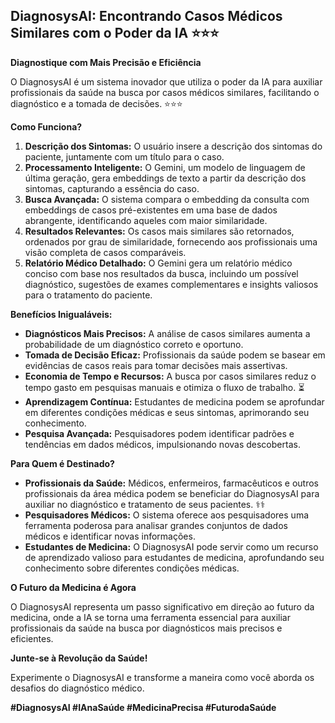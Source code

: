 ## DiagnosysAI: Encontrando Casos Médicos Similares com o Poder da IA ⭐⭐⭐

**Diagnostique com Mais Precisão e Eficiência**

O DiagnosysAI é um sistema inovador que utiliza o poder da IA para auxiliar profissionais da saúde na busca por casos médicos similares, facilitando o diagnóstico e a tomada de decisões. ⭐⭐⭐

**Como Funciona?**

1. **Descrição dos Sintomas:** O usuário insere a descrição dos sintomas do paciente, juntamente com um título para o caso. 
2. **Processamento Inteligente:** O Gemini, um modelo de linguagem de última geração, gera embeddings de texto a partir da descrição dos sintomas, capturando a essência do caso. 
3. **Busca Avançada:** O sistema compara o embedding da consulta com embeddings de casos pré-existentes em uma base de dados abrangente, identificando aqueles com maior similaridade. 
4. **Resultados Relevantes:** Os casos mais similares são retornados, ordenados por grau de similaridade, fornecendo aos profissionais uma visão completa de casos comparáveis. 
5. **Relatório Médico Detalhado:** O Gemini gera um relatório médico conciso com base nos resultados da busca, incluindo um possível diagnóstico, sugestões de exames complementares e insights valiosos para o tratamento do paciente. 

**Benefícios Inigualáveis:**

* **Diagnósticos Mais Precisos:** A análise de casos similares aumenta a probabilidade de um diagnóstico correto e oportuno. 
* **Tomada de Decisão Eficaz:** Profissionais da saúde podem se basear em evidências de casos reais para tomar decisões mais assertivas. 
* **Economia de Tempo e Recursos:** A busca por casos similares reduz o tempo gasto em pesquisas manuais e otimiza o fluxo de trabalho. ⏳
* **Aprendizagem Contínua:** Estudantes de medicina podem se aprofundar em diferentes condições médicas e seus sintomas, aprimorando seu conhecimento. 
* **Pesquisa Avançada:** Pesquisadores podem identificar padrões e tendências em dados médicos, impulsionando novas descobertas. 

**Para Quem é Destinado?**

* **Profissionais da Saúde:** Médicos, enfermeiros, farmacêuticos e outros profissionais da área médica podem se beneficiar do DiagnosysAI para auxiliar no diagnóstico e tratamento de seus pacientes. ‍⚕️‍⚕️
* **Pesquisadores Médicos:** O sistema oferece aos pesquisadores uma ferramenta poderosa para analisar grandes conjuntos de dados médicos e identificar novas informações. 
* **Estudantes de Medicina:** O DiagnosysAI pode servir como um recurso de aprendizado valioso para estudantes de medicina, aprofundando seu conhecimento sobre diferentes condições médicas. ‍‍

**O Futuro da Medicina é Agora**

O DiagnosysAI representa um passo significativo em direção ao futuro da medicina, onde a IA se torna uma ferramenta essencial para auxiliar profissionais da saúde na busca por diagnósticos mais precisos e eficientes. 

**Junte-se à Revolução da Saúde!**

Experimente o DiagnosysAI e transforme a maneira como você aborda os desafios do diagnóstico médico. 

**#DiagnosysAI #IAnaSaúde #MedicinaPrecisa #FuturodaSaúde**
